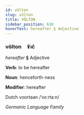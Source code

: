 ```yaml
---
id: völton
slug: völton
title: VÖLTON
sidebar_position: 610
hoverText: hereafter § Adjective
---
```


### völton&emsp;<span kind="abugida">ɤ͊ıc̃</span>

*hereafter* **§** Adjective

**Verb**: to be hereafter

**Noun**: henceforth-ness

**Modifier**: hereafter

Dutch voortaan /ˈvoːrtaːn/

*Germanic Language Family*